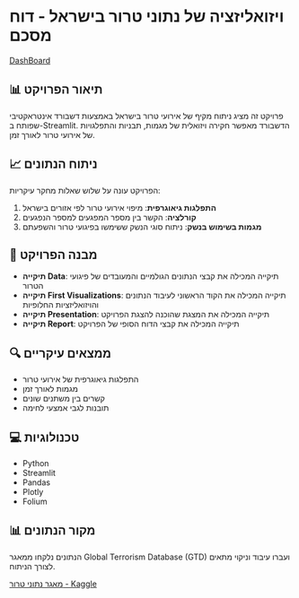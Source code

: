 # ויזואליזציה של נתוני טרור בישראל - דוח מסכם
 
[DashBoard](https://terror-attacks-visualization-dashboard.streamlit.app/)

## 📊 תיאור הפרויקט
פרויקט זה מציג ניתוח מקיף של אירועי טרור בישראל באמצעות דשבורד אינטראקטיבי שפותח ב-Streamlit. הדשבורד מאפשר חקירה ויזואלית של מגמות, תבניות והתפלגויות של אירועי טרור לאורך זמן.

## 📈 ניתוח הנתונים
הפרויקט עונה על שלוש שאלות מחקר עיקריות:
1. **התפלגות גיאוגרפית**: מיפוי אירועי טרור לפי אזורים בישראל
2. **קורלציה**: הקשר בין מספר המפגעים למספר הנפגעים
3. **מגמות בשימוש בנשק**: ניתוח סוגי הנשק ששימשו בפיגועי טרור והשפעתם

## 📁 מבנה הפרויקט
- **תיקייה Data**: תיקייה המכילה את קבצי הנתונים הגולמיים והמעובדים של פיגועי הטרור
- **תיקייה First Visualizations**: תיקייה המכילה את הקוד הראשוני לעיבוד הנתונים והויזואליזציות החלופיות
- **תיקייה Presentation**: תיקייה המכילה את המצגת שהוכנה להצגת הפרויקט
- **תיקייה Report**: תיקייה המכילה את קבצי הדוח הסופי של הפרויקט


## 🔍 ממצאים עיקריים
- התפלגות גיאוגרפית של אירועי טרור
- מגמות לאורך זמן
- קשרים בין משתנים שונים
- תובנות לגבי אמצעי לחימה

## 💻 טכנולוגיות
- Python
- Streamlit
- Pandas
- Plotly
- Folium

## 📊 מקור הנתונים
הנתונים נלקחו ממאגר Global Terrorism Database (GTD) ועברו עיבוד וניקוי מתאים לצורך הניתוח.  

[מאגר נתוני טרור - Kaggle](https://www.kaggle.com/datasets/START-UMD/gtd/data)
